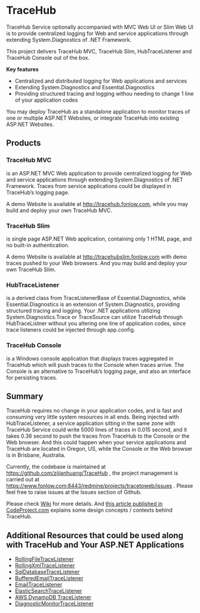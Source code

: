 # TraceHub

TraceHub Service optionally accompanied with MVC Web UI or Slim Web UI is to provide centralized logging for Web and service applications through extending System.Diagnostics of .NET Framework. 

This project delivers TraceHub MVC, TraceHub Slim, HubTraceListener and TraceHub Console out of the box. 

**Key features**

* Centralized and distributed logging for Web applications and services
* Extending System.Diagnostics and Essential.Diagnostics
* Providing structured tracing and logging withou needing to change 1 line of your application codes

You may deploy TraceHub as a standalone application to monitor traces of one or multiple ASP.NET Websites, or integrate TraceHub into existing ASP.NET Websites.

## Products

### TraceHub MVC
is an ASP.NET MVC Web application to provide centralized logging for Web and service applications through extending System.Diagnostics of .NET Framework. Traces from service applications could be displayed in TraceHub’s logging page.

A demo Website is available at http://tracehub.fonlow.com, while you may build and deploy your own TraceHub MVC.

### TraceHub Slim 
is single page ASP.NET Web application, containing only 1 HTML page, and no built-in authentication. 

A demo Website is available at http://tracehubslim.fonlow.com with demo traces pushed to your Web browsers. And you may build and deploy your own TraceHub Slim.

### HubTraceListener 
is a derived class from TraceListenerBase of Essential.Diagnostics, while Essential.Diagnostics is an extension of System.Diagnostics, providing structured tracing and logging. Your .NET applications utilizing System.Diagnostics.Trace or TraceSource can utilize TraceHub through HubTraceListner without you altering one line of application codes, since trace listeners could be injected through app.config.

### TraceHub Console 
is a Windows console application that displays traces aggregated in TraceHub which will push traces to the Console when traces arrive. The Console is an alternative to TraceHub’s logging page, and also an interface for persisting traces.


## Summary

TraceHub requires no change in your application codes, and is fast and consuming very little system resources in all ends. Being injected with HubTraceListener, a service application sitting in the same zone with TraceHub Service could write 5000 lines of traces in 0.015 second, and it takes 0.36 second to push the traces from TraceHub to the Console or the Web browser. And this could happen when your service applications and TraceHub are located in Oregon, US, while the Console or the Web browser is in Brisbane, Australia.

Currently, the codebase is maintained at https://github.com/zijianhuang/TraceHub , the project management is carried out at https://www.fonlow.com:8443/redmine/projects/tracetoweb/issues . Please feel free to raise issues at the Issues section of Github.

Please check [Wiki](https://github.com/zijianhuang/TraceHub/wiki) for more details. And [this article published in CodeProject.com](http://www.codeproject.com/Articles/1118166/TraceHub-a-flexible-solution-for-Web-based-structu) explains some design concepts / contexts behind TraceHub.

## Additional Resources that could be used along with TraceHub and Your ASP.NET Applications

* [RollingFileTraceListener](https://essentialdiagnostics.codeplex.com/wikipage?title=RollingFileTraceListener)
* [RollingXmlTraceListener](https://essentialdiagnostics.codeplex.com/wikipage?title=RollingXmlTraceListener)
* [SqlDatabaseTraceListener](https://essentialdiagnostics.codeplex.com/wikipage?title=SqlDatabaseTraceListener)
* [BufferedEmailTraceListener](https://essentialdiagnostics.codeplex.com/wikipage?title=BufferedEmailTraceListener)
* [EmailTraceListener](https://essentialdiagnostics.codeplex.com/wikipage?title=EmailTraceListener)
* [ElasticSearchTraceListener](https://github.com/amccool/ElasticSearch.Diagnostics)
* [AWS DynamoDB TraceListener](https://github.com/aws/aws-dotnet-trace-listener/)
* [DiagnosticMonitorTraceListener](https://azure.microsoft.com/en-us/documentation/articles/cloud-services-dotnet-diagnostics-trace-flow/)
